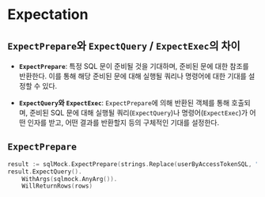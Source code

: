 # Expectation

## `ExpectPrepare`와 `ExpectQuery` / `ExpectExec`의 차이

- **`ExpectPrepare`**: 특정 SQL 문이 준비될 것을 기대하며, 준비된 문에 대한 참조를 반환한다. 이를 통해 해당 준비된 문에 대해 실행될 쿼리나 명령어에 대한 기대를 설정할 수 있다.

- **`ExpectQuery`와 `ExpectExec`**: `ExpectPrepare`에 의해 반환된 객체를 통해 호출되며, 준비된 SQL 문에 대해 실행될 쿼리(`ExpectQuery`)나 명령어(`ExpectExec`)가 어떤 인자를 받고, 어떤 결과를 반환할지 등의 구체적인 기대를 설정한다.

## `ExpectPrepare`

```go
result := sqlMock.ExpectPrepare(strings.Replace(userByAccessTokenSQL, "?", "\\?", -1))
result.ExpectQuery().
    WithArgs(sqlmock.AnyArg()).
    WillReturnRows(rows)
```
